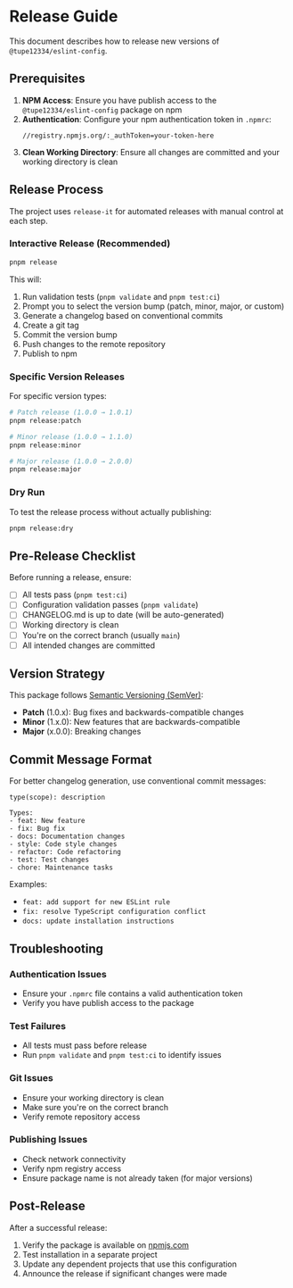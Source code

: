 # Release Guide

This document describes how to release new versions of `@tupe12334/eslint-config`.

## Prerequisites

1. **NPM Access**: Ensure you have publish access to the `@tupe12334/eslint-config` package on npm
2. **Authentication**: Configure your npm authentication token in `.npmrc`:
   ```
   //registry.npmjs.org/:_authToken=your-token-here
   ```
3. **Clean Working Directory**: Ensure all changes are committed and your working directory is clean

## Release Process

The project uses `release-it` for automated releases with manual control at each step.

### Interactive Release (Recommended)

```bash
pnpm release
```

This will:
1. Run validation tests (`pnpm validate` and `pnpm test:ci`)
2. Prompt you to select the version bump (patch, minor, major, or custom)
3. Generate a changelog based on conventional commits
4. Create a git tag
5. Commit the version bump
6. Push changes to the remote repository
7. Publish to npm

### Specific Version Releases

For specific version types:

```bash
# Patch release (1.0.0 → 1.0.1)
pnpm release:patch

# Minor release (1.0.0 → 1.1.0)
pnpm release:minor

# Major release (1.0.0 → 2.0.0)
pnpm release:major
```

### Dry Run

To test the release process without actually publishing:

```bash
pnpm release:dry
```

## Pre-Release Checklist

Before running a release, ensure:

- [ ] All tests pass (`pnpm test:ci`)
- [ ] Configuration validation passes (`pnpm validate`)
- [ ] CHANGELOG.md is up to date (will be auto-generated)
- [ ] Working directory is clean
- [ ] You're on the correct branch (usually `main`)
- [ ] All intended changes are committed

## Version Strategy

This package follows [Semantic Versioning (SemVer)](https://semver.org/):

- **Patch** (1.0.x): Bug fixes and backwards-compatible changes
- **Minor** (1.x.0): New features that are backwards-compatible
- **Major** (x.0.0): Breaking changes

## Commit Message Format

For better changelog generation, use conventional commit messages:

```
type(scope): description

Types:
- feat: New feature
- fix: Bug fix
- docs: Documentation changes
- style: Code style changes
- refactor: Code refactoring
- test: Test changes
- chore: Maintenance tasks
```

Examples:
- `feat: add support for new ESLint rule`
- `fix: resolve TypeScript configuration conflict`
- `docs: update installation instructions`

## Troubleshooting

### Authentication Issues
- Ensure your `.npmrc` file contains a valid authentication token
- Verify you have publish access to the package

### Test Failures
- All tests must pass before release
- Run `pnpm validate` and `pnpm test:ci` to identify issues

### Git Issues
- Ensure your working directory is clean
- Make sure you're on the correct branch
- Verify remote repository access

### Publishing Issues
- Check network connectivity
- Verify npm registry access
- Ensure package name is not already taken (for major versions)

## Post-Release

After a successful release:

1. Verify the package is available on [npmjs.com](https://npmjs.com/package/@tupe12334/eslint-config)
2. Test installation in a separate project
3. Update any dependent projects that use this configuration
4. Announce the release if significant changes were made